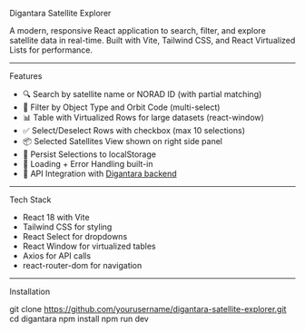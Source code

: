   Digantara Satellite Explorer

A modern, responsive React application to search, filter, and explore satellite data in real-time. Built with Vite, Tailwind CSS, and React Virtualized Lists for performance.

---

 Features

- 🔍 Search by satellite name or NORAD ID (with partial matching)
- 🎯 Filter by Object Type and Orbit Code (multi-select)
- 📊 Table with Virtualized Rows for large datasets (react-window)
- ✅ Select/Deselect Rows with checkbox (max 10 selections)
- 📦 Selected Satellites View shown on right side panel
- 💾 Persist Selections to localStorage
- 🔄 Loading + Error Handling built-in
- 🧪 API Integration with [Digantara backend](https://backend.digantara.dev/)

---

 Tech Stack

- React 18 with Vite
- Tailwind CSS for styling
- React Select for dropdowns
- React Window for virtualized tables
- Axios for API calls
- react-router-dom for navigation
---

 Installation

git clone https://github.com/yourusername/digantara-satellite-explorer.git
cd digantara
npm install
npm run dev

